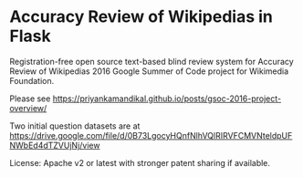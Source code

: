 # Accuracy Review of Wikipedias in Flask

Registration-free open source text-based blind review system for
Accuracy Review of Wikipedias 2016 Google Summer of Code project for
Wikimedia Foundation.

Please see https://priyankamandikal.github.io/posts/gsoc-2016-project-overview/

Two initial question datasets are at https://drive.google.com/file/d/0B73LgocyHQnfNlhVQlRIRVFCMVNteldpUFNWbEd4dTZVUjNj/view

License: Apache v2 or latest with stronger patent sharing if available.

